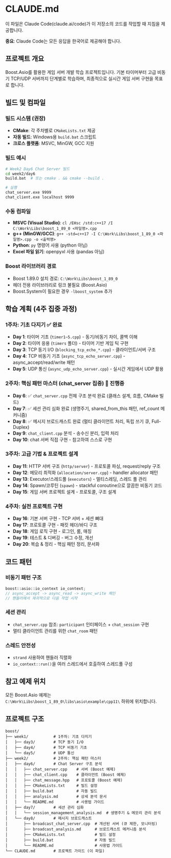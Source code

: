 # CLAUDE.md

이 파일은 Claude Code(claude.ai/code)가 이 저장소의 코드를 작업할 때 지침을 제공합니다.

**중요**: Claude Code는 모든 응답을 한국어로 제공해야 합니다.

## 프로젝트 개요

Boost.Asio를 활용한 게임 서버 개발 학습 프로젝트입니다. 기본 타이머부터 고급 비동기 TCP/UDP 서버까지 단계별로 학습하며, 최종적으로 실시간 게임 서버 구현을 목표로 합니다.

## 빌드 및 컴파일

### 빌드 시스템 (권장)
- **CMake**: 각 주차별로 `CMakeLists.txt` 제공
- **자동 빌드**: Windows용 `build.bat` 스크립트
- **크로스 플랫폼**: MSVC, MinGW, GCC 지원

### 빌드 예시
```bash
# Week2 Day6 Chat Server 빌드
cd week2/day6
build.bat  # 또는 cmake . && cmake --build .

# 실행
chat_server.exe 9999
chat_client.exe localhost 9999
```

### 수동 컴파일
- **MSVC (Visual Studio)**: `cl /EHsc /std:c++17 /I C:\Work\Libs\boost_1_89_0 <파일명>.cpp`
- **g++ (MinGW/GCC)**: `g++ -std=c++17 -I C:\Work\Libs\boost_1_89_0 <파일명>.cpp -o <출력명>`
- **Python**: `py` 명령어 사용 (python 아님)
- **Excel 파일 읽기**: openpyxl 사용 (pandas 아님)

### Boost 라이브러리 경로
- Boost 1.89.0 설치 경로: `C:\Work\Libs\boost_1_89_0`
- 헤더 전용 라이브러리로 링크 불필요 (Boost.Asio)
- Boost.System이 필요한 경우 `-lboost_system` 추가

## 학습 계획 (4주 집중 과정)

### 1주차: 기초 다지기 ✅ **완료**
- **Day 1**: 타이머 기초 (`timer1~5.cpp`) - 동기/비동기 차이, 콜백 이해
- **Day 2**: 타이머 응용 (`timers` 폴더) - 타이머 기반 게임 틱 구현
- **Day 3**: TCP 동기 I/O (`blocking_tcp_echo_*.cpp`) - 클라이언트/서버 구조
- **Day 4**: TCP 비동기 기초 (`async_tcp_echo_server.cpp`) - async_accept/read/write 패턴
- **Day 5**: UDP 통신 (`async_udp_echo_server.cpp`) - 실시간 게임에서 UDP 활용

### 2주차: 핵심 패턴 마스터 (chat_server 집중) 🔄 **진행중**
- **Day 6**: ✅ `chat_server.cpp` 전체 구조 분석 완료 (클래스 설계, 흐름, CMake 빌드)
- **Day 7**: ✅ 세션 관리 심화 완료 (생명주기, shared_from_this 패턴, ref_count 메커니즘)
- **Day 8**: ✅ 메시지 브로드캐스트 완료 (멀티 클라이언트 처리, 독립 쓰기 큐, Full-Duplex)
- **Day 9**: `chat_client.cpp` 분석 - 송수신 분리, 입력 처리
- **Day 10**: chat 서버 직접 구현 - 참고하여 스스로 구현

### 3주차: 고급 기법 & 프로젝트 설계
- **Day 11**: HTTP 서버 구조 (`http/server`) - 프로토콜 파싱, request/reply 구조
- **Day 12**: 메모리 최적화 (`allocation/server.cpp`) - handler allocator 패턴
- **Day 13**: Executor/스레드풀 (`executors`) - 멀티스레딩, 스레드 풀 관리
- **Day 14**: Spawn/코루틴 (`spawn`) - stackful coroutine으로 깔끔한 비동기 코드
- **Day 15**: 게임 서버 프로젝트 설계 - 프로토콜, 구조 설계

### 4주차: 실전 프로젝트 구현
- **Day 16**: 기본 서버 구현 - TCP 서버 + 세션 뼈대
- **Day 17**: 프로토콜 구현 - 패킷 헤더/바디 구조
- **Day 18**: 게임 로직 구현 - 로그인, 룸, 매칭
- **Day 19**: 테스트 & 디버깅 - 버그 수정, 개선
- **Day 20**: 복습 & 정리 - 핵심 패턴 정리, 문서화

## 코드 패턴

### 비동기 패턴 구조
```cpp
boost::asio::io_context io_context;
// async_accept -> async_read -> async_write 체인
// 핸들러에서 재귀적으로 다음 작업 시작
```

### 세션 관리
- `chat_server.cpp` 참조: `participant` 인터페이스 + `chat_session` 구현
- 멀티 클라이언트 관리를 위한 `chat_room` 패턴

### 스레드 안전성
- `strand` 사용하여 핸들러 직렬화
- `io_context::run()`을 여러 스레드에서 호출하여 스레드풀 구성

## 참고 예제 위치

모든 Boost.Asio 예제는 `C:\Work\Libs\boost_1_89_0\libs\asio\example\cpp11\` 하위에 위치합니다.

## 프로젝트 구조

```
boost/
├── week1/           # 1주차: 기초 다지기
│   ├── day3/        # TCP 동기 I/O
│   ├── day4/        # TCP 비동기 기초
│   └── day5/        # UDP 통신
├── week2/           # 2주차: 핵심 패턴 마스터
│   ├── day6/        # Chat Server 구조 분석
│   │   ├── chat_server.cpp    # 서버 (Boost 예제)
│   │   ├── chat_client.cpp    # 클라이언트 (Boost 예제)
│   │   ├── chat_message.hpp   # 프로토콜 (Boost 예제)
│   │   ├── CMakeLists.txt     # 빌드 설정
│   │   ├── build.bat          # 자동 빌드
│   │   ├── analysis.md        # 상세 분석 문서
│   │   └── README.md          # 사용법 가이드
│   ├── day7/        # 세션 관리 심화
│   │   └── session_management_analysis.md  # 생명주기 & 메모리 관리 분석
│   └── day8/        # 메시지 브로드캐스트
│       ├── broadcast_chat_server.cpp  # 개선된 서버 (큐 제한, 모니터링)
│       ├── broadcast_analysis.md      # 브로드캐스트 메커니즘 분석
│       ├── CMakeLists.txt             # 빌드 설정
│       ├── build.bat                  # 자동 빌드
│       └── README.md                  # 사용법 가이드
└── CLAUDE.md        # 프로젝트 가이드 (이 파일)
```
